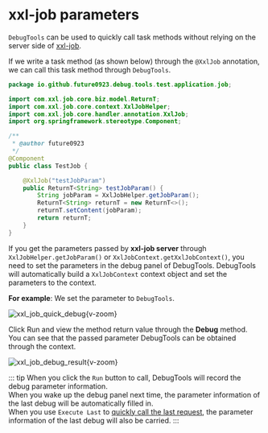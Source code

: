 # xxl-job parameters

`DebugTools` can be used to quickly call task methods without relying on the server side of [xxl-job](https://github.com/xuxueli/xxl-job).

If we write a task method (as shown below) through the `@XxlJob` annotation, we can call this task method through `DebugTools`.

```java
package io.github.future0923.debug.tools.test.application.job;

import com.xxl.job.core.biz.model.ReturnT;
import com.xxl.job.core.context.XxlJobHelper;
import com.xxl.job.core.handler.annotation.XxlJob;
import org.springframework.stereotype.Component;

/**
 * @author future0923
 */
@Component
public class TestJob {

    @XxlJob("testJobParam")
    public ReturnT<String> testJobParam() {
        String jobParam = XxlJobHelper.getJobParam();
        ReturnT<String> returnT = new ReturnT<>();
        returnT.setContent(jobParam);
        return returnT;
    }
}
```

If you get the parameters passed by **xxl-job server** through `XxlJobHelper.getJobParam()` or `XxlJobContext.getXxlJobContext()`, you need to set the parameters in the debug panel of DebugTools. DebugTools will automatically build a `XxlJobContext` context object and set the parameters to the context.

**For example**: We set the parameter to `DebugTools`.

![xxl_job_quick_debug](/images/xxl_job_quick_debug.png){v-zoom}

Click Run and view the method return value through the **Debug** method. You can see that the passed parameter DebugTools can be obtained through the context.

![xxl_job_debug_result](/images/xxl_job_debug_result.png){v-zoom}

::: tip
When you click the `Run` button to call, DebugTools will record the debug parameter information.  
When you wake up the debug panel next time, the parameter information of the last debug will be automatically filled in.  
When you use `Execute Last` to [quickly call the last request](./execute-last), the parameter information of the last debug will also be carried.
:::